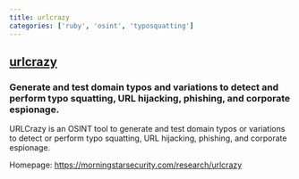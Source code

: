 ```yaml
---
title: urlcrazy
categories: ['ruby', 'osint', 'typosquatting']
---
```

## [urlcrazy](https://github.com/urbanadventurer/urlcrazy)

### Generate and test domain typos and variations to detect and perform typo squatting, URL hijacking, phishing, and corporate espionage.


URLCrazy is an OSINT tool to generate and test domain typos or variations to detect or perform typo squatting, URL hijacking, phishing, and corporate espionage.

Homepage:  https://morningstarsecurity.com/research/urlcrazy
